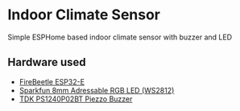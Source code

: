 Indoor Climate Sensor
=======================

Simple ESPHome based indoor climate sensor with buzzer and LED


Hardware used
---------------

* [FireBeetle ESP32-E](https://wiki.dfrobot.com/FireBeetle_Board_ESP32_E_SKU_DFR0654)
* [Sparkfun 8mm Adressable RGB LED (WS2812)](https://www.sparkfun.com/products/12877#reviews)
* [TDK PS1240P02BT Piezzo Buzzer](https://www.digikey.se/en/products/detail/tdk-corporation/PS1240P02BT/935930)
